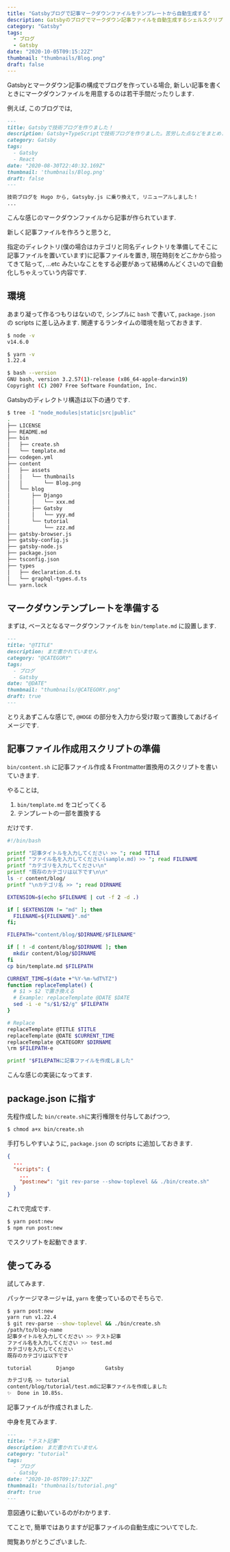```yaml
---
title: "Gatsbyブログで記事マークダウンファイルをテンプレートから自動生成する"
description: Gatsbyのブログでマークダウン記事ファイルを自動生成するシェルスクリプトを書きました。
category: "Gatsby"
tags:
  - ブログ
  - Gatsby
date: "2020-10-05T09:15:22Z"
thumbnail: "thumbnails/Blog.png"
draft: false
---
```


<!-- [Gatsbyで技術ブログを作りました！](../gatsby-blog/) で書きましたように, このブログはGatsbyで構築されています. -->

Gatsbyとマークダウン記事の構成でブログを作っている場合, 新しい記事を書くときにマークダウンファイルを用意するのは若干手間だったりします.

例えば, このブログでは,

``` markdown
---
title: Gatsbyで技術ブログを作りました！
description: Gatsby+TypeScriptで技術ブログを作りました。苦労した点などをまとめます。
category: Gatsby
tags:
  - Gatsby
  - React
date: "2020-08-30T22:40:32.169Z"
thumbnail: 'thumbnails/Blog.png'
draft: false
---

技術ブログを Hugo から, Gatsyby.js に乗り換えて, リニューアルしました！
...
```

こんな感じのマークダウンファイルから記事が作られています.

新しく記事ファイルを作ろうと思うと,

指定のディレクトリ(僕の場合はカテゴリと同名ディレクトリを準備してそこに記事ファイルを置いています)に記事ファイルを置き, 現在時刻をどこかから拾ってきて貼って, ...etc みたいなことをする必要があって結構めんどくさいので自動化しちゃえっていう内容です.

## 環境

あまり凝って作るつもりはないので, シンプルに `bash` で書いて, `package.json` の scripts に差し込みます. 関連するランタイムの環境を貼っておきます.

``` bash
$ node -v
v14.6.0

$ yarn -v
1.22.4

$ bash --version
GNU bash, version 3.2.57(1)-release (x86_64-apple-darwin19)
Copyright (C) 2007 Free Software Foundation, Inc.
```

Gatsbyのディレクトリ構造は以下の通りです.

``` sh
$ tree -I "node_modules|static|src|public"
.
├── LICENSE
├── README.md
├── bin
│   ├── create.sh
│   └── template.md
├── codegen.yml
├── content
│   ├── assets
│   │   └── thumbnails
│   │       └── Blog.png
│   └── blog
│       ├── Django
│       │   └── xxx.md
│       ├── Gatsby
│       │   └── yyy.md
│       └── tutorial
│           └── zzz.md
├── gatsby-browser.js
├── gatsby-config.js
├── gatsby-node.js
├── package.json
├── tsconfig.json
├── types
│   ├── declaration.d.ts
│   └── graphql-types.d.ts
└── yarn.lock
```

## マークダウンテンプレートを準備する

まずは, ベースとなるマークダウンファイルを `bin/template.md` に設置します.

``` bash:title=bin/template.md
---
title: "@TITLE"
description: まだ書かれていません
category: "@CATEGORY"
tags:
  - ブログ
  - Gatsby
date: "@DATE"
thumbnail: "thumbnails/@CATEGORY.png"
draft: true
---

```

とりえあずこんな感じで, `@HOGE` の部分を入力から受け取って置換してあげるイメージです.

## 記事ファイル作成用スクリプトの準備

`bin/content.sh` に記事ファイル作成 & Frontmatter置換用のスクリプトを書いていきます.

やることは,

1. `bin/template.md` をコピってくる
2. テンプレートの一部を置換する

だけです.

``` bash:title=bin/create.sh
#!/bin/bash

printf "記事タイトルを入力してください >> "; read TITLE
printf "ファイル名を入力してください(sample.md) >> "; read FILENAME
printf "カテゴリを入力してください\n"
printf "既存のカテゴリは以下です\n\n"
ls -r content/blog/
printf "\nカテゴリ名 >> "; read DIRNAME

EXTENSION=$(echo $FILENAME | cut -f 2 -d .)

if [ $EXTENSION != "md" ]; then
  FILENAME=${FILENAME}".md"
fi;

FILEPATH="content/blog/$DIRNAME/$FILENAME"

if [ ! -d content/blog/$DIRNAME ]; then
  mkdir content/blog/$DIRNAME
fi
cp bin/template.md $FILEPATH

CURRENT_TIME=$(date +"%Y-%m-%dT%TZ")
function replaceTemplate() {
  # $1 > $2 で置き換える
  # Example: replaceTemplate @DATE $DATE
  sed -i -e "s/$1/$2/g" $FILEPATH
}

# Replace
replaceTemplate @TITLE $TITLE
replaceTemplate @DATE $CURRENT_TIME
replaceTemplate @CATEGORY $DIRNAME
\rm $FILEPATH-e

printf "$FILEPATHに記事ファイルを作成しました"
```

こんな感じの実装になってます.

## package.json に指す

先程作成した `bin/create.sh`に実行権限を付与してあげつつ,

``` sh
$ chmod a+x bin/create.sh
```

手打ちしやすいように, `package.json` の scripts に追加しておきます.

``` json:title=package.json
{
  ...
  "scripts": {
    ...
    "post:new": "git rev-parse --show-toplevel && ./bin/create.sh"
  }
}
```

これで完成です.

``` sh
$ yarn post:new
$ npm run post:new
```

でスクリプトを起動できます.

## 使ってみる

試してみます.

パッケージマネージャは, `yarn` を使っているのでそちらで.

``` bash
$ yarn post:new
yarn run v1.22.4
$ git rev-parse --show-toplevel && ./bin/create.sh
/path/to/blog-name
記事タイトルを入力してください >> テスト記事
ファイル名を入力してください >> test.md
カテゴリを入力してください
既存のカテゴリは以下です

tutorial        Django          Gatsby

カテゴリ名 >> tutorial
content/blog/tutorial/test.mdに記事ファイルを作成しました
✨  Done in 10.85s.
```

記事ファイルが作成されました.

中身を見てみます.

``` markdown:title=content/blog/tutorial/test.md
---
title: "テスト記事"
description: まだ書かれていません
category: "tutorial"
tags:
  - ブログ
  - Gatsby
date: "2020-10-05T09:17:32Z"
thumbnail: "thumbnails/tutorial.png"
draft: true
---

```

意図通りに動いているのがわかります.

てことで, 簡単ではありますが記事ファイルの自動生成についてでした.

閲覧ありがとうございました.
